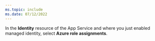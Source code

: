 ```yaml
---
ms.topic: include
ms.date: 07/12/2022
---
```


In the **Identity** resource of the App Service and where you just enabled managed identity, select **Azure role assignments**.
